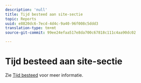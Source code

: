 ```yaml
---
description: 'null'
title: Tijd besteed aan site-sectie
topic: Reports
uuid: e8820dc6-7ecd-4d4c-9a40-96f008c5ddd3
translation-type: tm+mt
source-git-commit: 99ee24efaa517e8da700c67818c111c4aa90dc02

---
```



# Tijd besteed aan site-sectie

Zie [Tijd besteed](reports-time-spent-on-page.md) voor meer informatie.
